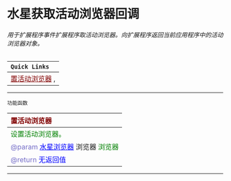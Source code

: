 # 水星获取活动浏览器回调
###### 用于扩展程序事件扩展程序取活动浏览器。向扩展程序返回当前应用程序中的活动浏览器对象。

| `Quick Links` |
|:----|
|<a href="#SetBrowser"  style="color:rgb(128,0,0)">置活动浏览器</a> , |

---------------------
 `功能函数` <br/>

| <span style="color:rgb(128,0,0)" id="SetBrowser">置活动浏览器</span> |
|:----|
| <span style="color:rgb(0,128,0)">设置活动浏览器。<span> |
| <span style="color: rgb(117, 110, 200)">@param</span> <a href="ProxyBrowser.md" style ="color: blue">水星浏览器</a> 浏览器 <span style="color: rgb(0, 128, 0)">浏览器</span> | 
| <span style="color: rgb(117, 110, 200)">@return </span> <span style ="color: blue">无返回值</span> |


----------------------

<link rel="stylesheet" href="../gitalk.min.css">
<script src="../gitalk.min.js"></script>
<div id="gitalk-container"></div>
<script>
    var gitalk = new Gitalk({
        clientID: 'd17d49be2e680b77a84d',
        clientSecret:'9364cb456dda6401cb71d65092489e75c9f11872',
        repo: 'ecef_comment',
        owner: 'kirino17',
        admin: ['kirino17'],
        id: location.pathname
    });
    gitalk.render('gitalk-container');
</script>
